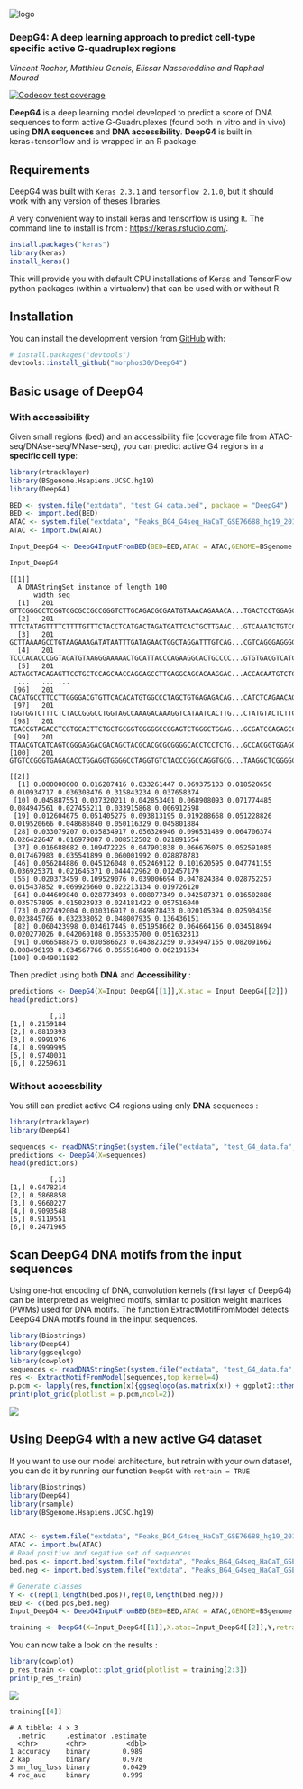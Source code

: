 
<!-- README.md is generated from README.Rmd. Please edit that file -->

![logo](logo.svg)

<!-- ### [__DeepG4__: A deep learning approach to predict active G-quadruplexes](https://www.biorxiv.org/content/early/2020/07/23/2020.07.22.215699) -->

### **DeepG4**: A deep learning approach to predict cell-type specific active G-quadruplex regions

*Vincent Rocher, Matthieu Genais, Elissar Nassereddine and Raphael
Mourad*

<!-- badges: start -->

[![Codecov test
coverage](https://codecov.io/gh/morphos30/DeepG4/branch/master/graph/badge.svg)](https://codecov.io/gh/morphos30/DeepG4?branch=master)
<!-- badges: end -->

**DeepG4** is a deep learning model developed to predict a score of DNA
sequences to form active G-Guadruplexes (found both in vitro and in
vivo) using **DNA sequences** and **DNA accessibility**. **DeepG4** is
built in keras+tensorflow and is wrapped in an R package.

## Requirements

DeepG4 was built with `Keras 2.3.1` and `tensorflow 2.1.0`, but it
should work with any version of theses libraries.

A very convenient way to install keras and tensorflow is using `R`. The
command line to install is from : <https://keras.rstudio.com/>.

``` r
install.packages("keras")
library(keras)
install_keras()
```

This will provide you with default CPU installations of Keras and
TensorFlow python packages (within a virtualenv) that can be used with
or without R.

## Installation

You can install the development version from
[GitHub](https://github.com/) with:

``` r
# install.packages("devtools")
devtools::install_github("morphos30/DeepG4")
```

## Basic usage of DeepG4

### With accessibility

Given small regions (bed) and an accessibility file (coverage file from
ATAC-seq/DNAse-seq/MNase-seq), you can predict active G4 regions in a
**specific cell type**:

``` r
library(rtracklayer)
library(BSgenome.Hsapiens.UCSC.hg19)
library(DeepG4)

BED <- system.file("extdata", "test_G4_data.bed", package = "DeepG4")
BED <- import.bed(BED)
ATAC <- system.file("extdata", "Peaks_BG4_G4seq_HaCaT_GSE76688_hg19_201b_Accessibility.bw", package = "DeepG4")
ATAC <- import.bw(ATAC)

Input_DeepG4 <- DeepG4InputFromBED(BED=BED,ATAC = ATAC,GENOME=BSgenome.Hsapiens.UCSC.hg19)

Input_DeepG4
```

    [[1]]
      A DNAStringSet instance of length 100
          width seq
      [1]   201 GTTCGGGCCTCGGTCGCGCCGCCGGGTCTTGCAGACGCGAATGTAAACAGAAACA...TGACTCCTGGAGCGACCTTCACGAGGGAAAGCGCGCCCCCCGGCACCCACCCCT
      [2]   201 TTTCTATAGTTTTCTTTTGTTTCTACCTCATGACTAGATGATTCACTGCTTGAAC...GTCAAATCTGTCCATCTTCACTGCCACCCTTCAGTACCAAATGACCAGTCTCTT
      [3]   201 GCTTAAAAGCCTGTAAGAAAGATATAATTTGATAGAACTGGCTAGGATTTGTCAG...CGTCAGGGAGGGGGTGGGGCCTCCACGTGGGAGATCTTGCCTGGAGGTGGTGGA
      [4]   201 TCCCACACCCGGTAGATGTAAGGGAAAAACTGCATTACCCAGAAGGCACTGCCCC...GTGTGACGTCATCTCCGTGGGCCGGTTTGGCCCTGAAACAGTGTGGGGCCTAGA
      [5]   201 AGTAGCTACAGAGTTCCTGCTCCAGCAACCAGGAGCCTTGAGGCAGCACAAGGAC...ACCACAATGTCTGCCAAGAAAGAGGATGAGTCACCAAGACCCACAGGAAAGAGG
      ...   ... ...
     [96]   201 CACATGCCTTCCTTGGGGACGTGTTCACACATGTGGCCCTAGCTGTGAGAGACAG...CATCTCAGAACAGCTGAGCTGGAAGTGGGTGAATAATAATAATAATAATAATAA
     [97]   201 TGGTGGTCTTTCTCTACCGGGCCTGGTAGCCAAAGACAAAGGTCATAATCACTTG...CTATGTACTCTTCAAAGTGCCACCTCCTGGCTGCAAGCCAACCAACACAAAACC
     [98]   201 TGACCGTAGACCTCGTGCACTTCTGCTGCGGTCGGGGCCGGAGTCTGGGCTGGAG...GCGATCCAGAGCCAAGCGCCCCGCCCCTGCCCGGGCGCGCTCCCTCCTTAGCCC
     [99]   201 TTAACGTCATCAGTCGGGAGGACGACAGCTACGCACGCGCGGGGCACCTCCTCTG...GCCACGGTGGAGGCAGCGGCGAGAGGGGGCGGGGACAAGGAGAGGGCACGCACG
    [100]   201 GTGTCCGGGTGAGAGACCTGGAGGTGGGGCCTAGGTGTCTACCCGGCCAGGTGCG...TAAGGCTCGGGGCCAGTCGTCGTCCATTCCTTCCTAACACCTCCCTATCCTCCC

    [[2]]
      [1] 0.000000000 0.016287416 0.033261447 0.069375103 0.018520650 0.010934717 0.036308476 0.315843234 0.037658374
     [10] 0.045887551 0.037320211 0.042853401 0.068908093 0.071774485 0.084947561 0.027456211 0.033915868 0.006912598
     [19] 0.012604675 0.051405275 0.093813195 0.019288668 0.051228826 0.019520666 0.048686840 0.050116329 0.045801884
     [28] 0.033079207 0.035834917 0.056326946 0.096531489 0.064706374 0.026422647 0.016979087 0.008512502 0.021891554
     [37] 0.016688682 0.109472225 0.047901838 0.066676075 0.052591085 0.017467983 0.035541899 0.060001992 0.028878783
     [46] 0.056284886 0.045126048 0.052469122 0.101620595 0.047741155 0.036925371 0.021645371 0.044472962 0.012457179
     [55] 0.020373459 0.109529076 0.039006694 0.047824384 0.028752257 0.015437852 0.069926660 0.022213134 0.019726120
     [64] 0.044609840 0.028773493 0.008077349 0.042587371 0.016502886 0.035757895 0.015023933 0.024181422 0.057516040
     [73] 0.027492004 0.030316917 0.049878433 0.020105394 0.025934350 0.023845766 0.032338052 0.048007935 0.136436151
     [82] 0.060423998 0.034617445 0.051958662 0.064664156 0.034518694 0.020277026 0.042060108 0.055335700 0.051632313
     [91] 0.066588875 0.030586623 0.043823259 0.034947155 0.082091662 0.008496193 0.034567766 0.055516400 0.062191534
    [100] 0.049011882

Then predict using both **DNA** and **Accessibility** :

``` r
predictions <- DeepG4(X=Input_DeepG4[[1]],X.atac = Input_DeepG4[[2]])
head(predictions)
```

              [,1]
    [1,] 0.2159184
    [2,] 0.8819393
    [3,] 0.9991976
    [4,] 0.9999995
    [5,] 0.9740031
    [6,] 0.2259631

### Without accessbility

You still can predict active G4 regions using only **DNA** sequences :

``` r
library(rtracklayer)
library(DeepG4)

sequences <- readDNAStringSet(system.file("extdata", "test_G4_data.fa", package = "DeepG4"))
predictions <- DeepG4(X=sequences)
head(predictions)
```

              [,1]
    [1,] 0.9478214
    [2,] 0.5868858
    [3,] 0.9660227
    [4,] 0.9093548
    [5,] 0.9119551
    [6,] 0.2471965

<!-- ## Advanced usage of DeepG4 -->
<!-- If you have a large sequence (>201bp up to several Mbp), you can scan the sequence  and predict the positions of active G4s within the sequence. -->
<!-- ``` r -->
<!-- library(Biostrings) -->
<!-- library(DeepG4) -->
<!-- sequences <- readDNAStringSet(system.file("extdata", "promoters_seq_example.fa", package = "DeepG4")) -->
<!-- res <- DeepG4Scan(X = sequences,k=20,treshold=0.5) -->
<!-- ``` -->
<!-- DeepG4Scan function scans each input sequence with a step of  `k=20` and outputs for each input sequence the G4 positions (+/- 100bp) and the corresponding DeepG4 probabilities (>= treshold). -->
<!-- ``` r -->
<!-- library(dplyr) -->
<!-- res %>% dplyr::select(-seq) %>% group_by(seqnames) %>% dplyr::slice(1:2) %>%  head -->
<!-- ``` -->
<!-- ``` -->
<!-- # A tibble: 6 x 5 -->
<!-- # Groups:   seqnames [3] -->
<!--   seqnames start   end width score -->
<!--      <int> <int> <int> <int> <dbl> -->
<!-- 1        1  1241  1441   201 0.670 -->
<!-- 2        1  1261  1461   201 0.659 -->
<!-- 3        2  1481  1681   201 0.648 -->
<!-- 4        2  1521  1721   201 0.517 -->
<!-- 5        3  2161  2361   201 0.723 -->
<!-- 6        3  2181  2381   201 0.998 -->
<!-- ``` -->

## Scan DeepG4 DNA motifs from the input sequences

Using one-hot encoding of DNA, convolution kernels (first layer of
DeepG4) can be interpreted as weighted motifs, similar to position
weight matrices (PWMs) used for DNA motifs. The function
ExtractMotifFromModel detects DeepG4 DNA motifs found in the input
sequences.

``` r
library(Biostrings)
library(DeepG4)
library(ggseqlogo)
library(cowplot)
sequences <- readDNAStringSet(system.file("extdata", "test_G4_data.fa", package = "DeepG4"))
res <- ExtractMotifFromModel(sequences,top_kernel=4)
p.pcm <- lapply(res,function(x){ggseqlogo(as.matrix(x)) + ggplot2::theme_classic(base_size=14)})
print(plot_grid(plotlist = p.pcm,ncol=2))
```

![](best_pcm_from_kernel.svg)

## Using DeepG4 with a new active G4 dataset

If you want to use our model architecture, but retrain with your own
dataset, you can do it by running our function `DeepG4` with
`retrain = TRUE`

``` r
library(Biostrings)
library(DeepG4)
library(rsample)
library(BSgenome.Hsapiens.UCSC.hg19)


ATAC <- system.file("extdata", "Peaks_BG4_G4seq_HaCaT_GSE76688_hg19_201b_Accessibility.bw", package = "DeepG4")
ATAC <- import.bw(ATAC)
# Read positive and segative set of sequences 
bed.pos <- import.bed(system.file("extdata", "Peaks_BG4_G4seq_HaCaT_GSE76688_hg19_201b.bed", package = "DeepG4"))
bed.neg <- import.bed(system.file("extdata", "Peaks_BG4_G4seq_HaCaT_GSE76688_hg19_201b_Ctrl_gkmSVM.bed", package = "DeepG4"))

# Generate classes
Y <- c(rep(1,length(bed.pos)),rep(0,length(bed.neg)))
BED <- c(bed.pos,bed.neg)
Input_DeepG4 <- DeepG4InputFromBED(BED=BED,ATAC = ATAC,GENOME=BSgenome.Hsapiens.UCSC.hg19)
```

``` r
training <- DeepG4(X=Input_DeepG4[[1]],X.atac=Input_DeepG4[[2]],Y,retrain=TRUE,retrain.path = "DeepG4_retrained.hdf5")
```

You can now take a look on the results :

``` r
library(cowplot)
p_res_train <- cowplot::plot_grid(plotlist = training[2:3])
print(p_res_train)
```

![](p_res_train.svg)

``` r
training[[4]]
```

    # A tibble: 4 x 3
      .metric     .estimator .estimate
      <chr>       <chr>          <dbl>
    1 accuracy    binary        0.989 
    2 kap         binary        0.978 
    3 mn_log_loss binary        0.0429
    4 roc_auc     binary        0.999 
